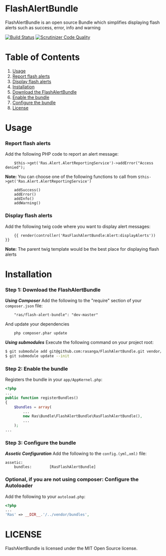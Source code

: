 FlashAlertBundle
========================
FlashAlertBundle is an open source Bundle which simplifies displaying flash alerts such as success, error, info and warning

[![Build Status](https://scrutinizer-ci.com/g/rasanga/FlashAlertBundle/badges/build.png?b=master)](https://scrutinizer-ci.com/g/rasanga/FlashAlertBundle/build-status/master)
[![Scrutinizer Code Quality](https://scrutinizer-ci.com/g/rasanga/FlashAlertBundle/badges/quality-score.png?b=master)](https://scrutinizer-ci.com/g/rasanga/FlashAlertBundle/?branch=master)

Table of Contents
========================
1. [Usage](#usage)
  1. [Report flash alerts](#report-flash-alerts)
  2. [Display flash alerts](#display-flash-alerts)
2. [Installation](#installation)
  1. [Download the FlashAlertBundle](#step-1-download-the-flashalertbundle)
  2. [Enable the bundle](#step-2-enable-the-bundle)
  3. [Configure the bundle](#step-3-configure-the-bundle)
3. [License](#license)

Usage
=====
### Report flash alerts
Add the following PHP code to report an alert message:
```
    $this->get('Ras.Alert.AlertReportingService')->addError("Access denied");
```
**Note:** You can choose one of the following functions to call from
`$this->get('Ras.Alert.AlertReportingService')`
```
    addSuccess()
    addError()
    addInfo()
    addWarning()
```

### Display flash alerts
Add the following twig code where you want to display alert messages:
```
    {{ render(controller('RasFlashAlertBundle:Alert:displayAlerts')) }}
```
**Note:** The parent twig template would be the best place for displaying flash alerts

Installation
============
### Step 1: Download the FlashAlertBundle
***Using Composer***
Add the following to the "require" section of your `composer.json` file:

```
    "ras/flash-alert-bundle": "dev-master"
```
And update your dependencies
```
    php composer.phar update
```

***Using submodules***
Execute the following command on your project root:
``` bash
$ git submodule add git@github.com:rasanga/FlashAlertBundle.git vendor/bundles/Ras/FlashAlertBundle
$ git submodule update --init
```

### Step 2: Enable the bundle
Registers the bundle in your `app/AppKernel.php`:
```php
<?php
...
public function registerBundles()
{
    $bundles = array(
        ...
        new Ras\Bundle\FlashAlertBundle\RasFlashAlertBundle(),
        ...
    );
...
```

### Step 3: Configure the bundle
***Assetic Configuration***
Add the following to the `config.(yml,xml)` file:
```
assetic:
    bundles:        [RasFlashAlertBundle]
```

### Optional, if you are not using composer: Configure the Autoloader
Add the following to your `autoload.php`:
```php
<?php
...
'Ras' => __DIR__.'/../vendor/bundles',
```

LICENSE
=======
FlashAlertBundle is licensed under the MIT Open Source license.
